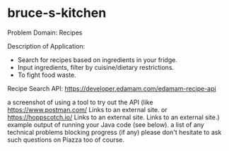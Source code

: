 # bruce-s-kitchen

Problem Domain: Recipes 

Description of Application:
- Search for recipes based on ingredients in your fridge.
- Input ingredients, filter by cuisine/dietary restrictions.
- To fight food waste.

Recipe Search API: https://developer.edamam.com/edamam-recipe-api

a screenshot of using a tool to try out the API (like https://www.postman.com/ Links to an external site. or https://hoppscotch.io/ Links to an external site. Links to an external site.)
example output of running your Java code (see below).
a list of any technical problems blocking progress (if any)
please don't hesitate to ask such questions on Piazza too of course.
